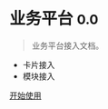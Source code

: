 <!-- _coverpage.md -->

<!-- ![logo](_media/icon.svg) -->

# 业务平台 <small>0.0</small>

> 业务平台接入文档。

- 卡片接入
- 模块接入

<!-- [GitHub](https://github.com/docsifyjs/docsify/) -->

[开始使用 ](#docsify)